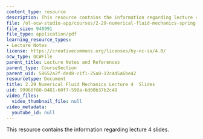 ```yaml
---
content_type: resource
description: This resource contains the information regarding lecture 4 slides.
file: /ol-ocw-studio-app/courses/2-29-numerical-fluid-mechanics-spring-2015/99968f80048160f7598a6d00b37b2c48_MIT2_29S15_Lecture4.pdf
file_size: 948991
file_type: application/pdf
learning_resource_types:
- Lecture Notes
license: https://creativecommons.org/licenses/by-nc-sa/4.0/
ocw_type: OCWFile
parent_title: Lecture Notes and References
parent_type: CourseSection
parent_uid: 58652a2f-ded8-c1f1-25a8-12c4d5a6be42
resourcetype: Document
title: 2.29 Numerical Fluid Mechanics Lecture 4  Slides
uid: 99968f80-0481-60f7-598a-6d00b37b2c48
video_files:
  video_thumbnail_file: null
video_metadata:
  youtube_id: null
---
```

This resource contains the information regarding lecture 4 slides.